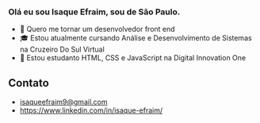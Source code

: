### Olá eu sou Isaque Efraim, sou de São Paulo.


- 🔭 Quero me tornar um desenvolvedor front end
- 🎓 Estou atualmente cursando Análise e Desenvolvimento de Sistemas na Cruzeiro Do Sul Virtual
- 🌱 Estou estudanto HTML, CSS e JavaScript na Digital Innovation One

## Contato
- isaqueefraim9@gmail.com
- https://www.linkedin.com/in/isaque-efraim/

